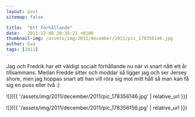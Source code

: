 ```yaml
---
layout: post
sitemap: false

title:  "Ett förhållande"
date:   2011-12-08 20:35:21 +0100
thumbnail-img: /assets/img/2011/december/2011/pic_178356146.jpg
author: Eva
tags: [2011]
---
```


Jag och Fredrik har ett väldigt socialt förhållande nu när vi snart nått ett år tillsammans. Medan Fredde sitter och moddar så ligger jag och ser Jersey shore, men jag hoppas snart att han vill röra sig mot mitt håll så man kan få sig en puss eller två :)

![]({{ '/assets/img/2011/december/2011/pic_178356146.jpg'  | relative_url }})

![]({{ '/assets/img/2011/december/2011/pic_178356156.jpg'  | relative_url }})

